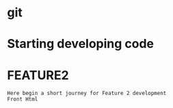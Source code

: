 # git
# Starting developing code


# FEATURE2
    Here begin a short journey for Feature 2 development
    Front Html 
